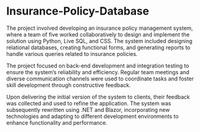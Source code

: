 # Insurance-Policy-Database
The project involved developing an insurance policy management system, where a team of five worked collaboratively to design and implement the solution using Python, Live SQL, and CSS. The system included designing relational databases, creating functional forms, and generating reports to handle various queries related to insurance policies.

The project focused on back-end development and integration testing to ensure the system’s reliability and efficiency. Regular team meetings and diverse communication channels were used to coordinate tasks and foster skill development through constructive feedback.

Upon delivering the initial version of the system to clients, their feedback was collected and used to refine the application. The system was subsequently rewritten using .NET and Blazor, incorporating new technologies and adapting to different development environments to enhance functionality and performance.
